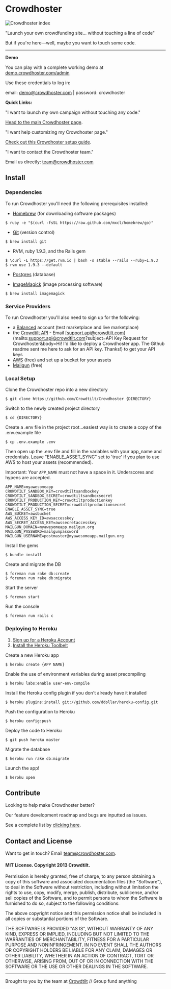 # Crowdhoster

![Crowdhoster index](https://s3.amazonaws.com/crowdhoster/github_assets/readmeScreenshot.png)

"Launch your own crowdfunding site... without touching a line of code"

But if you're here—well, maybe you want to touch some code.

---
**Demo**

You can play with a complete working demo at [demo.crowdhoster.com/admin](http://demo.crowdhoster.com/admin)

Use these credentials to log in:

email: demo@crowdhoster.com | password: crowdhoster

**Quick Links:**

"I want to launch my own campaign without touching any code."

[Head to the main Crowdhoster page](http://crowdhoster.com).

"I want help customizing my Crowdhoster page."

[Check out this Crowdhoster setup guide](http://www.crowdhoster.com/setup).

"I want to contact the Crowdhoster team."

Email us directly: [team@crowdhoster.com](mailto:team@crowdhoster.com)

## Install

### Dependencies
To run Crowdhoster you'll need the following prerequisites installed:

* [Homebrew](http://mxcl.github.io/homebrew/) (for downloading software packages)

```
$ ruby -e "$(curl -fsSL https://raw.github.com/mxcl/homebrew/go)"
```
* [Git](http://git-scm.com/) (version control)

```
$ brew install git
```
* RVM, ruby 1.9.3, and the Rails gem

```
$ \curl -L https://get.rvm.io | bash -s stable --rails --ruby=1.9.3
$ rvm use 1.9.3 --default
```
* [Postgres](https://devcenter.heroku.com/articles/heroku-postgresql#local-setup) (database)

* [ImageMagick](http://www.imagemagick.org/script/index.php) (image processing software)

```
$ brew install imagemagick
```

### Service Providers
To run Crowdhoster you'll also need to sign up for the following:

* a [Balanced](https://www.balancedpayments.com/) account (test marketplace and live marketplace)
* the [Crowdtilt API](https://www.crowdtilt.com/learn/developers) - Email [support.api@crowdtilt.com](mailto:support.api@crowdtilt.com?subject=API Key Request for Crowdhoster&body=Hi! I'd like to deploy a Crowdhoster app. The Github readme sent me here to ask for an API key. Thanks!) to get your API keys
* [AWS](http://aws.amazon.com/s3/) (free) and set up a bucket for your assets
* [Mailgun](http://www.mailgun.com/) (free)

### Local Setup

Clone the Crowdhoster repo into a new directory

```
$ git clone https://github.com/Crowdtilt/Crowdhoster {DIRECTORY}
```

Switch to the newly created project directory

```
$ cd {DIRECTORY}
```

Create a .env file in the project root…easiest way is to create a copy of the .env.example file


```
$ cp .env.example .env
```


Then open up the .env file and fill in the variables with your app_name and credentials. Leave "ENABLE_ASSET_SYNC" set to 'true' if you plan to use AWS to host your assets (recommended).

Important: Your ```APP_NAME``` must not have a space in it. Underscores and hypens are accepted.

```
APP_NAME=myawesomeapp
CROWDTILT_SANDBOX_KEY=crowdtiltsandboxkey
CROWDTILT_SANDBOX_SECRET=crowdtiltsandboxsecret
CROWDTILT_PRODUCTION_KEY=crowdtiltproductionkey
CROWDTILT_PRODUCTION_SECRET=crowdtiltproductionsecret
ENABLE_ASSET_SYNC=true
AWS_BUCKET=awsbucket
AWS_ACCESS_KEY_ID=awsaccesskey
AWS_SECRET_ACCESS_KEY=awssecretaccesskey
MAILGUN_DOMAIN=myawesomeapp.mailgun.org
MAILGUN_PASSWORD=mailgunpassword
MAILGUN_USERNAME=postmaster@myawesomeapp.mailgun.org
```

Install the gems

```
$ bundle install
```

Create and migrate the DB

```
$ foreman run rake db:create
$ foreman run rake db:migrate
```

Start the server

```
$ foreman start
```

Run the console

```
$ foreman run rails c
```

### Deploying to Heroku

1. [Sign up for a Heroku Account](https://www.heroku.com/)
2. [Install the Heroku Toolbelt](https://toolbelt.heroku.com/)

Create a new Heroku app

```
$ heroku create {APP NAME}
```

Enable the use of environment variables during asset precompiling

```
$ heroku labs:enable user-env-compile
```

Install the Heroku config plugin if you don't already have it installed

```
$ heroku plugins:install git://github.com/ddollar/heroku-config.git
```

Push the configuration to Heroku

```
$ heroku config:push
```

Deploy the code to Heroku

```
$ git push heroku master
```

Migrate the database

```
$ heroku run rake db:migrate
```

Launch the app!

```
$ heroku open
```

## Contribute

Looking to help make Crowdhoster better?

Our feature development roadmap and bugs are inputted as issues.

See a complete list by [clicking here](https://github.com/Crowdtilt/Crowdhoster/issues).

## Contact and License

Want to get in touch? Email [team@crowdhoster.com](mailto:team@crowdhoster.com).

#### MIT License. Copyright 2013 Crowdtilt.
Permission is hereby granted, free of charge, to any person obtaining
a copy of this software and associated documentation files (the
"Software"), to deal in the Software without restriction, including
without limitation the rights to use, copy, modify, merge, publish,
distribute, sublicense, and/or sell copies of the Software, and to
permit persons to whom the Software is furnished to do so, subject to
the following conditions:

The above copyright notice and this permission notice shall be
included in all copies or substantial portions of the Software.

THE SOFTWARE IS PROVIDED "AS IS", WITHOUT WARRANTY OF ANY KIND,
EXPRESS OR IMPLIED, INCLUDING BUT NOT LIMITED TO THE WARRANTIES OF
MERCHANTABILITY, FITNESS FOR A PARTICULAR PURPOSE AND
NONINFRINGEMENT. IN NO EVENT SHALL THE AUTHORS OR COPYRIGHT HOLDERS BE
LIABLE FOR ANY CLAIM, DAMAGES OR OTHER LIABILITY, WHETHER IN AN ACTION
OF CONTRACT, TORT OR OTHERWISE, ARISING FROM, OUT OF OR IN CONNECTION
WITH THE SOFTWARE OR THE USE OR OTHER DEALINGS IN THE SOFTWARE.

---
Brought to you by the team at [Crowdtilt](http://crowdtilt.com) // Group fund anything
